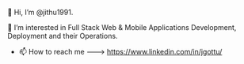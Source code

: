 👋 Hi, I’m @jithu1991.

👀 I’m interested in Full Stack Web & Mobile Applications Development, Deployment and their Operations.
- 📫 How to reach me ---> https://www.linkedin.com/in/jgottu/

<!---
jithu1991/jithu1991 is a ✨ special ✨ repository because its `README.md` (this file) appears on your GitHub profile.
You can click the Preview link to take a look at your changes.
--->
